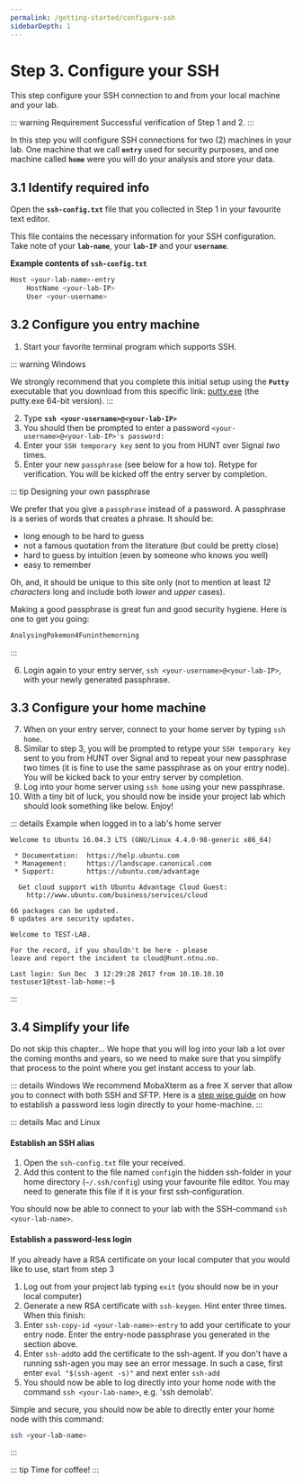 ```yaml
---
permalink: /getting-started/configure-ssh
sidebarDepth: 1
---
```



# Step 3. Configure your SSH

This step configure your SSH connection to and from your local machine and your lab.

::: warning Requirement
Successful verification of Step 1 and 2.
:::

In this step you will configure SSH connections for two (2) machines in your lab. One machine that we call **`entry`** used for security purposes, and one machine called **`home`** were you will do your analysis and store your data.

## 3.1 Identify required info 

Open the **`ssh-config.txt`** file that you collected in Step 1 in your favourite text editor. 

This file contains the necessary information for your SSH configuration. Take note of your **`lab-name`**, your **`lab-IP`** and your **`username`**.

**Example contents of `ssh-config.txt`**

```bash
Host <your-lab-name>-entry
    HostName <your-lab-IP>
    User <your-username>
```





## 3.2 Configure you entry machine


1. Start your favorite terminal program which supports SSH. 

::: warning Windows

We strongly recommend that you complete this initial setup using the **`Putty`** executable that you download from this specific link: [putty.exe](https://www.chiark.greenend.org.uk/~sgtatham/putty/latest.html) (the putty.exe 64-bit version).
:::

2. Type **`ssh <your-username>@<your-lab-IP>`**
3. You should then be prompted to enter a password `<your-username>@<your-lab-IP>'s password:`
4. Enter your `SSH temporary key` sent to you from HUNT over Signal _two_ times.
5. Enter your new `passphrase` (see below for a how to). Retype for verification. You will be kicked off the entry server by completion.

::: tip Designing your own passphrase

We prefer that you give a `passphrase` instead of a password. A passphrase is a series of words that creates a phrase. It should be:

- long enough to be hard to guess
- not a famous quotation from the literature (but could be pretty close)
- hard to guess by intuition (even by someone who knows you well)
- easy to remember

Oh, and, it should be unique to this site only (not to mention at least
_12 characters_ long and include both _lower_ and _upper_ cases).

Making a good passphrase is great fun and good security hygiene. Here is one to get you going:

```bash
AnalysingPokemon4Funinthemorning
```

:::


6. Login again to your entry server, `ssh <your-username>@<your-lab-IP>`, with your newly generated passphrase.

## 3.3 Configure your home machine

7. When on your entry server, connect to your home server by typing `ssh home`.
8. Similar to step 3, you will be prompted to retype your `SSH temporary key` sent to you from HUNT over Signal and to repeat your new passphrase two times (it is fine to use the same passphrase as on your entry node). You will be kicked back to your entry server by completion.
9. Log into your home server using `ssh home` using your new passphrase.
10. With a tiny bit of luck, you should now be inside your project lab which should look something like below. Enjoy!

::: details Example when logged in to a lab's home server

```
Welcome to Ubuntu 16.04.3 LTS (GNU/Linux 4.4.0-98-generic x86_64)

 * Documentation:  https://help.ubuntu.com
 * Management:     https://landscape.canonical.com
 * Support:        https://ubuntu.com/advantage

  Get cloud support with Ubuntu Advantage Cloud Guest:
    http://www.ubuntu.com/business/services/cloud

66 packages can be updated.
0 updates are security updates.

Welcome to TEST-LAB.

For the record, if you shouldn't be here - please
leave and report the incident to cloud@hunt.ntnu.no.

Last login: Sun Dec  3 12:29:28 2017 from 10.10.10.10
testuser1@test-lab-home:~$
```

:::



## 3.4 Simplify your life

Do not skip this chapter... We hope that you will log into your lab a lot over the coming months and years, so we need to make sure that you simplify that process to the point where you get instant access to your lab.

::: details Windows
We recommend MobaXterm as a free X server that allow you to connect with both SSH and SFTP. Here is a [step wise guide](/working-in-your-lab/technical-tools/mobaxterm) on how to establish a password less login directly to your home-machine.
:::

::: details Mac and Linux

#### Establish an SSH alias

1. Open the `ssh-config.txt` file your received.
2. Add this content to the file named `config`in the hidden ssh-folder in your home directory (`~/.ssh/config`) using your favourite file editor. You may need to generate this file if it is your first ssh-configuration.

You should now be able to connect to your lab with the SSH-command `ssh <your-lab-name>`.

#### Establish a password-less login

If you already have a RSA certificate on your local computer that you would like to use, start from step 3

1. Log out from your project lab typing `exit` (you should now be in your local computer)
2. Generate a new RSA certificate with `ssh-keygen`. Hint enter three times. When this finish:
3. Enter `ssh-copy-id <your-lab-name>-entry` to add your certificate to your entry node. Enter the entry-node passphrase you generated in the section above.
4. Enter `ssh-add`to add the certificate to the ssh-agent. If you don't have a running ssh-agen you may see an error message. In such a case, first enter `eval "$(ssh-agent -s)"` and next enter `ssh-add`
5. You should now be able to log directly into your home node with the command `ssh <your-lab-name>`, e.g. 'ssh demolab'.

Simple and secure, you should now be able to directly enter your home node with this command:

```bash
ssh <your-lab-name>
```

:::

::: tip
Time for coffee!
:::
